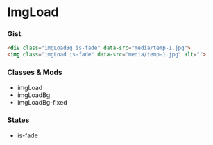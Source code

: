 # ImgLoad

### Gist
```html
<div class="imgLoadBg is-fade" data-src="media/temp-1.jpg">
<img class="imgLoad is-fade" data-src="media/temp-1.jpg" alt="">
```

### Classes & Mods
- imgLoad
- imgLoadBg
- imgLoadBg-fixed

### States
- is-fade